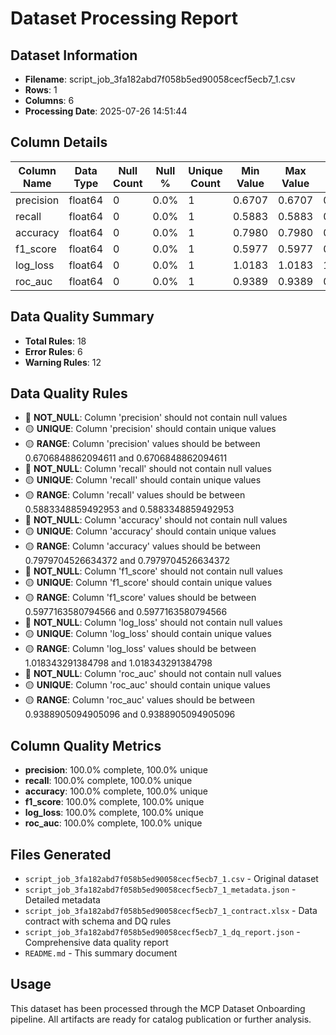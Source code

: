# Dataset Processing Report

## Dataset Information
- **Filename**: script_job_3fa182abd7f058b5ed90058cecf5ecb7_1.csv
- **Rows**: 1
- **Columns**: 6
- **Processing Date**: 2025-07-26 14:51:44

## Column Details
| Column Name | Data Type | Null Count | Null % | Unique Count | Min Value | Max Value | Mean |
|-------------|-----------|------------|--------|--------------|-----------|-----------|------|
| precision | float64 | 0 | 0.0% | 1 | 0.6707 | 0.6707 | 0.6707 |
| recall | float64 | 0 | 0.0% | 1 | 0.5883 | 0.5883 | 0.5883 |
| accuracy | float64 | 0 | 0.0% | 1 | 0.7980 | 0.7980 | 0.7980 |
| f1_score | float64 | 0 | 0.0% | 1 | 0.5977 | 0.5977 | 0.5977 |
| log_loss | float64 | 0 | 0.0% | 1 | 1.0183 | 1.0183 | 1.0183 |
| roc_auc | float64 | 0 | 0.0% | 1 | 0.9389 | 0.9389 | 0.9389 |

## Data Quality Summary
- **Total Rules**: 18
- **Error Rules**: 6
- **Warning Rules**: 12

## Data Quality Rules
- 🔴 **NOT_NULL**: Column 'precision' should not contain null values
- 🟡 **UNIQUE**: Column 'precision' should contain unique values
- 🟡 **RANGE**: Column 'precision' values should be between 0.6706848862094611 and 0.6706848862094611
- 🔴 **NOT_NULL**: Column 'recall' should not contain null values
- 🟡 **UNIQUE**: Column 'recall' should contain unique values
- 🟡 **RANGE**: Column 'recall' values should be between 0.5883348859492953 and 0.5883348859492953
- 🔴 **NOT_NULL**: Column 'accuracy' should not contain null values
- 🟡 **UNIQUE**: Column 'accuracy' should contain unique values
- 🟡 **RANGE**: Column 'accuracy' values should be between 0.7979704526634372 and 0.7979704526634372
- 🔴 **NOT_NULL**: Column 'f1_score' should not contain null values
- 🟡 **UNIQUE**: Column 'f1_score' should contain unique values
- 🟡 **RANGE**: Column 'f1_score' values should be between 0.5977163580794566 and 0.5977163580794566
- 🔴 **NOT_NULL**: Column 'log_loss' should not contain null values
- 🟡 **UNIQUE**: Column 'log_loss' should contain unique values
- 🟡 **RANGE**: Column 'log_loss' values should be between 1.018343291384798 and 1.018343291384798
- 🔴 **NOT_NULL**: Column 'roc_auc' should not contain null values
- 🟡 **UNIQUE**: Column 'roc_auc' should contain unique values
- 🟡 **RANGE**: Column 'roc_auc' values should be between 0.9388905094905096 and 0.9388905094905096

## Column Quality Metrics
- **precision**: 100.0% complete, 100.0% unique
- **recall**: 100.0% complete, 100.0% unique
- **accuracy**: 100.0% complete, 100.0% unique
- **f1_score**: 100.0% complete, 100.0% unique
- **log_loss**: 100.0% complete, 100.0% unique
- **roc_auc**: 100.0% complete, 100.0% unique

## Files Generated
- `script_job_3fa182abd7f058b5ed90058cecf5ecb7_1.csv` - Original dataset
- `script_job_3fa182abd7f058b5ed90058cecf5ecb7_1_metadata.json` - Detailed metadata
- `script_job_3fa182abd7f058b5ed90058cecf5ecb7_1_contract.xlsx` - Data contract with schema and DQ rules
- `script_job_3fa182abd7f058b5ed90058cecf5ecb7_1_dq_report.json` - Comprehensive data quality report
- `README.md` - This summary document

## Usage
This dataset has been processed through the MCP Dataset Onboarding pipeline. All artifacts are ready for catalog publication or further analysis.
